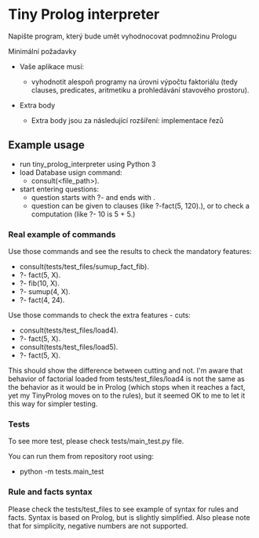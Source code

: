 # Tiny Prolog interpreter

Napište program, který bude umět vyhodnocovat podmnožinu Prologu

Minimální požadavky
- Vaše aplikace musí:

    - vyhodnotit alespoň programy na úrovni výpočtu faktoriálu (tedy clauses, predicates, aritmetiku a prohledávání stavového prostoru).
- Extra body
    - Extra body jsou za následující rozšíření: implementace řezů

## Example usage
- run tiny_prolog_interpreter using Python 3
- load Database usign command:
  - consult(<file_path>).
- start entering questions:
  - question starts with ?- and ends with .
  - question can be given to clauses (like ?-fact(5, 120).), or to check a computation (like ?- 10 is 5 + 5.)

### Real example of commands

Use those commands and see the results to check the mandatory features:

- consult(tests/test_files/sumup_fact_fib).
- ?- fact(5, X).
- ?- fib(10, X).
- ?- sumup(4, X).
- ?- fact(4, 24).

Use those commands to check the extra features - cuts:

- consult(tests/test_files/load4).
- ?- fact(5, X).
- consult(tests/test_files/load5).
- ?- fact(5, X).

This should show the difference between cutting and not. I'm aware that behavior of factorial loaded from tests/test_files/load4
is not the same as the behavior as it would be in Prolog (which stops when it reaches a fact, yet my TinyProlog moves on to the rules),
but it seemed OK to me to let it this way for simpler testing.

### Tests
To see more test, please check tests/main_test.py file.

You can run them from repository root using:
- python -m tests.main_test


### Rule and facts syntax
Please check the tests/test_files to see example of syntax for rules and facts. Syntax is based on Prolog,
but is slightly simplified. Also please note that for simplicity, negative numbers are not supported.